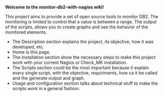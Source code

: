 **Welcome to the monitor-db2-with-nagios wiki!**

This project aims to provide a set of open source tools to monitor DB2. The monitoring is limited to control that a value is between a range. The output of the scripts, allows you to create graphs and see the behavior of the monitored elements.

 * The Description section explains the project, its objective, how it was developed, etc.
 * Home is this page.
 * The Installation section show the necessary steps to make this project work with your current Nagios or Check_MK installation.
 * The Scripts section could be the most important because it explain every single script, with the objective, requiriments, how ca it be called and the generate output and graph.
 * Usage and configuration section talks about technical stuff to make the scripts work in a general fashion.